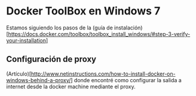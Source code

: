 # Docker ToolBox en Windows 7

Estamos siguiendo los pasos de la (guía de instalación)[https://docs.docker.com/toolbox/toolbox_install_windows/#step-3-verify-your-installation]

## Configuración de proxy
(Artículo)[http://www.netinstructions.com/how-to-install-docker-on-windows-behind-a-proxy/] donde encontré como configurar la salida a internet desde la docker machine mediante el proxy.



